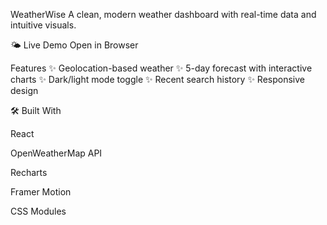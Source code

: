 WeatherWise
A clean, modern weather dashboard with real-time data and intuitive visuals.

🌤️ Live Demo
Open in Browser

Features
✨ Geolocation-based weather
✨ 5-day forecast with interactive charts
✨ Dark/light mode toggle
✨ Recent search history
✨ Responsive design

🛠️ Built With

React

OpenWeatherMap API

Recharts

Framer Motion

CSS Modules
